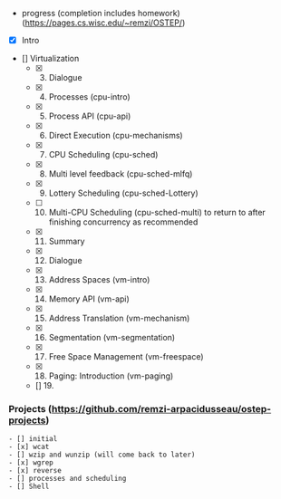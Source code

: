 - progress (completion includes homework) (https://pages.cs.wisc.edu/~remzi/OSTEP/)
- [x] Intro
- [] Virtualization
    - [x] 3. Dialogue
    - [x] 4. Processes (cpu-intro)
    - [x] 5. Process API (cpu-api)
    - [x] 6. Direct Execution (cpu-mechanisms)
    - [x] 7. CPU Scheduling (cpu-sched)
    - [x] 8. Multi level feedback (cpu-sched-mlfq)
    - [x] 9. Lottery Scheduling (cpu-sched-Lottery)
    - [ ] 10. Multi-CPU Scheduling (cpu-sched-multi) to return to after finishing concurrency as recommended
    - [x] 11. Summary
    - [x] 12. Dialogue
    - [x] 13. Address Spaces (vm-intro)
    - [x] 14. Memory API (vm-api)
    - [x] 15. Address Translation (vm-mechanism)
    - [x] 16. Segmentation (vm-segmentation)
    - [x] 17. Free Space Management (vm-freespace)
    - [x] 18. Paging: Introduction (vm-paging)
    - [] 19. 
### Projects (https://github.com/remzi-arpacidusseau/ostep-projects)
    - [] initial
    - [x] wcat
    - [] wzip and wunzip (will come back to later)
    - [x] wgrep
    - [x] reverse
    - [] processes and scheduling
    - [] Shell




